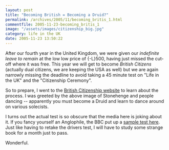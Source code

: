 ```yaml
---
layout: post
title: "Becoming British = Becoming a Druid?"
permalink: /archives/2005/11/becoming_britis_1.html
commentfile: 2005-11-23-becoming_britis_1
image: "/assets/images/citizenship_big.jpg"
category: life in the UK
date: 2005-11-23 13:50:22
---
```


After our fourth year in the United Kingdom, we were given our _indefinite leave to remain_ at the low low price of {-L}500, having just missed the cut-off where it was free. This year we will get to become _British Citizens_ (actually dual citizens, we are keeping the USA as well) but we are again narrowly missing the deadline to avoid taking a 45 minute test on "Life in the UK" and the "Citizenship Ceremony".

So to prepare, I went to the [British Citizenship website](http://www.ind.homeoffice.gov.uk/british_citizenship/english/homepage.html) to learn about the process. I was greeted by the above image of Stonehenge and people dancing -- apparently you must become a Druid and learn to dance around on various solecists.

I turns out the actual test is so obscure that the media here is joking about it. If you fancy yourself an Anglophile, the BBC put up a [sample test here](http://news.bbc.co.uk/1/hi/magazine/4099770.stm). Just like having to retake the drivers test, I will have to study some strange book for a month just to pass.

Wonderful.

